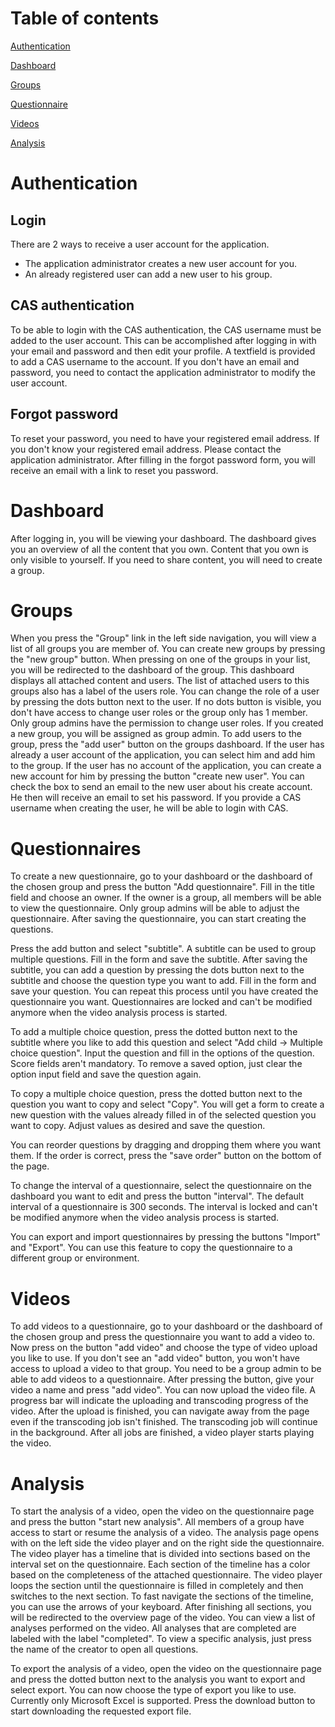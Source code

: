 # Table of contents

[Authentication](#authentication)

[Dashboard](#dashboard)

[Groups](#groups)

[Questionnaire](#questionnaires)

[Videos](#videos)

[Analysis](#analysis)


# Authentication

## Login

There are 2 ways to receive a user account for the application.

- The application administrator creates a new user account for you.
- An already registered user can add a new user to his group.

## CAS authentication

To be able to login with the CAS authentication, the CAS username must be added to the user account.
This can be accomplished after logging in with your email and password and then edit your profile. A textfield is provided to add a CAS username to the account. If you don't have an email and password, you need to contact the application administrator to modify the user account.

## Forgot password

To reset your password, you need to have your registered email address. If you don't know your registered email address. Please contact the application administrator. After filling in the forgot password form, you will receive an email with a link to reset you password.

# Dashboard

After logging in, you will be viewing your dashboard. The dashboard gives you an overview of all the content that you own. Content that you own is only visible to yourself. If you need to share content, you will need to create a group.

# Groups

When you press the "Group" link in the left side navigation, you will view a list of all groups you are member of. You can create new groups by pressing the "new group" button. When pressing on one of the groups in your list, you will be redirected to the dashboard of the group. This dashboard displays all attached content and users. The list of attached users to this groups also has a label of the users role. You can change the role of a user by pressing the dots button next to the user. If no dots button is visible, you don't have access to change user roles or the group only has 1 member. Only group admins have the permission to change user roles. If you created a new group, you will be assigned as group admin. To add users to the group, press the "add user" button on the groups dashboard. If the user has already a user account of the application, you can select him and add him to the group. If the user has no account of the application, you can create a new account for him by pressing the button "create new user". You can check the box to send an email to the new user about his create account. He then will receive an email to set his password. If you provide a CAS username when creating the user, he will be able to login with CAS.

# Questionnaires

To create a new questionnaire, go to your dashboard or the dashboard of the chosen group and press the button "Add questionnaire". Fill in the title field and choose an owner. If the owner is a group, all members will be able to view the questionnaire. Only group admins will be able to adjust the questionnaire. After saving the questionnaire, you can start creating the questions.

Press the add button and select "subtitle". A subtitle can be used to group multiple questions. Fill in the form and save the subtitle. After saving the subtitle, you can add a question by pressing the dots button next to the subtitle and choose the question type you want to add. Fill in the form and save your question. You can repeat this process until you have created the questionnaire you want. Questionnaires are locked and can't be modified anymore when the video analysis process is started.

To add a multiple choice question, press the dotted button next to the subtitle where you like to add this question and select "Add child -> Multiple choice question". Input the question and fill in the options of the question. Score fields aren't mandatory. To remove a saved option, just clear the option input field and save the question again.

To copy a multiple choice question, press the dotted button next to the question you want to copy and select "Copy". You will get a form to create a new question with the values already filled in of the selected question you want to copy. Adjust values as desired and save the question.

You can reorder questions by dragging and dropping them where you want them. If the order is correct, press the "save order" button on the bottom of the page.

To change the interval of a questionnaire, select the questionnaire on the dashboard you want to edit and press the button "interval". The default interval of a questionnaire is 300 seconds. The interval is locked and can't be modified anymore when the video analysis process is started.

You can export and import questionnaires by pressing the buttons "Import" and "Export". You can use this feature to copy the questionnaire to a different group or environment.

# Videos

To add videos to a questionnaire, go to your dashboard or the dashboard of the chosen group and press the questionnaire you want to add a video to. Now press on the button "add video" and choose the type of video upload you like to use. If you don't see an "add video" button, you won't have access to upload a video to that group. You need to be a group admin to be able to add videos to a questionnaire. After pressing the button, give your video a name and press "add video". You can now upload the video file. A progress bar will indicate the uploading and transcoding progress of the video. After the upload is finished, you can navigate away from the page even if the transcoding job isn't finished. The transcoding job will continue in the background. After all jobs are finished, a video player starts playing the video.

# Analysis

To start the analysis of a video, open the video on the questionnaire page and press the button "start new analysis". All members of a group have access to start or resume the analysis of a video. The analysis page opens with on the left side the video player and on the right side the questionnaire. The video player has a timeline that is divided into sections based on the interval set on the questionnaire. Each section of the timeline has a color based on the completeness of the attached questionnaire. The video player loops the section until the questionnaire is filled in completely and then switches to the next section. To fast navigate the sections of the timeline, you can use the arrows of your keyboard. After finishing all sections, you will be redirected to the overview page of the video. You can view a list of analyses performed on the video. All analyses that are completed are labeled with the label "completed". To view a specific analysis, just press the name of the creator to open all questions.  

To export the analysis of a video, open the video on the questionnaire page and press the dotted button next to the analysis you want to export and select export. You can now choose the type of export you like to use. Currently only Microsoft Excel is supported. Press the download button to start downloading the requested export file.
